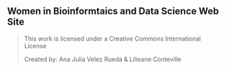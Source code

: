 ## Women in Bioinformtaics and Data Science Web Site

> This work is licensed under a Creative Commons International License
> 
> Created by: Ana Julia Velez Rueda & Lilieane Conteville
